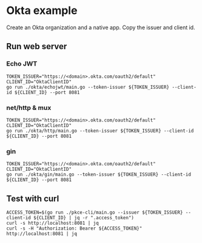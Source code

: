 # Okta example

Create an Okta organization and a native app. Copy the issuer and client id.

## Run web server

### Echo JWT

```shell
TOKEN_ISSUER="https://<domain>.okta.com/oauth2/default"
CLIENT_ID="OktaClientID"
go run ./okta/echojwt/main.go --token-issuer ${TOKEN_ISSUER} --client-id ${CLIENT_ID} --port 8081
```

### net/http & mux

```shell
TOKEN_ISSUER="https://<domain>.okta.com/oauth2/default"
CLIENT_ID="OktaClientID"
go run ./okta/http/main.go --token-issuer ${TOKEN_ISSUER} --client-id ${CLIENT_ID} --port 8081
```

### gin

```shell
TOKEN_ISSUER="https://<domain>.okta.com/oauth2/default"
CLIENT_ID="OktaClientID"
go run ./okta/gin/main.go --token-issuer ${TOKEN_ISSUER} --client-id ${CLIENT_ID} --port 8081
```

## Test with curl

```shell
ACCESS_TOKEN=$(go run ./pkce-cli/main.go --issuer ${TOKEN_ISSUER} --client-id ${CLIENT_ID} | jq -r ".access_token")
curl -s http://localhost:8081 | jq
curl -s -H "Authorization: Bearer ${ACCESS_TOKEN}" http://localhost:8081 | jq
```